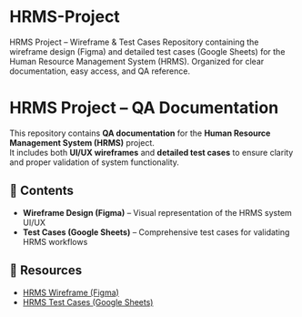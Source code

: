 # HRMS-Project
HRMS Project – Wireframe & Test Cases
Repository containing the wireframe design (Figma) and detailed test cases (Google Sheets) for the Human Resource Management System (HRMS). Organized for clear documentation, easy access, and QA reference.
# HRMS Project – QA Documentation

This repository contains **QA documentation** for the **Human Resource Management System (HRMS)** project.  
It includes both **UI/UX wireframes** and **detailed test cases** to ensure clarity and proper validation of system functionality.

## 📌 Contents
- **Wireframe Design (Figma)** – Visual representation of the HRMS system UI/UX  
- **Test Cases (Google Sheets)** – Comprehensive test cases for validating HRMS workflows  

## 🔗 Resources
- [HRMS Wireframe (Figma)]([(https://www.figma.com/design/C0t6FD9T3geg7nMgBpEMHw/HRMS-Human-Resource-management-system---Employee-mnagement-System----HIgh-fidelity--Community-?node-id=0-1&p=f&t=hSxgmjWou3agFTcl-0))  
- [HRMS Test Cases (Google Sheets)](https://docs.google.com/spreadsheets/d/19B30HuaPqBtLZ2rNL_zgD-OOlV2v6phe0msj0d2eZqA/edit?usp=drive_link)  



